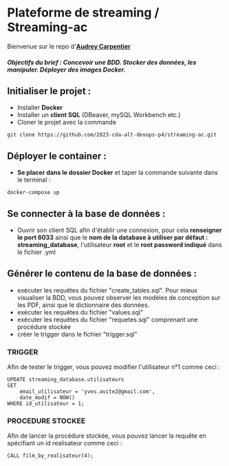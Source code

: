 # Plateforme de streaming / Streaming-ac
Bienvenue sur le repo d'**[Audrey Carpentier](https://github.com/AudreyAAOO)**
##### Objectifs du brief : Concevoir une BDD. Stocker des données, les manipuler. Déployer des images Docker.
## Initialiser le projet :</h3>

+ Installer **Docker** 
+ Installer un **client SQL** (DBeaver, mySQL Workbench etc.)
+ Cloner le projet avec la commande 

```
git clone https://github.com/2023-cda-alt-devops-p4/streaming-ac.git
```
## Déployer le container : 

+ **Se placer dans le dossier Docker** et taper la commande suivante dans le terminal :

```
docker-compose up
```

## Se connecter à la base de données :
+ Ouvrir son client SQL afin d'établir une connexion, pour cela **renseigner le port 6033** ainsi que le **nom de la database à utiliser par défaut : streaming_database**, l'utilisateur **root** et le **root password indiqué** dans le fichier .yml

## Générer le contenu de la base de données : 
+ exécuter les requêtes du fichier "create_tables.sql". Pour mieux visualiser la BDD, vous pouvez observer les modèles de conception sur les PDF, ainsi que le dictionnaire des données.
+ exécuter les requêtes du fichier "values.sql"
+ exécuter les requêtes du fichier "requetes.sql" comprenant une procédure stockée
+ créer le trigger dans le fichier  "trigger.sql"

### TRIGGER

Afin de tester le trigger, vous pouvez modifier l'utilisateur n°1 comme ceci : 
```
UPDATE streaming_database.utilisateurs
SET 
	email_utilisateur = 'yves.avite2@gmail.com',
	date_modif = NOW()
WHERE id_utilisateur = 1;
```


### PROCEDURE STOCKEE

Afin de lancer la procédure stockée, vous pouvez lancer la requête en spécifiant un id realisateur comme ceci :

```
CALL film_by_realisateur(4); 
```